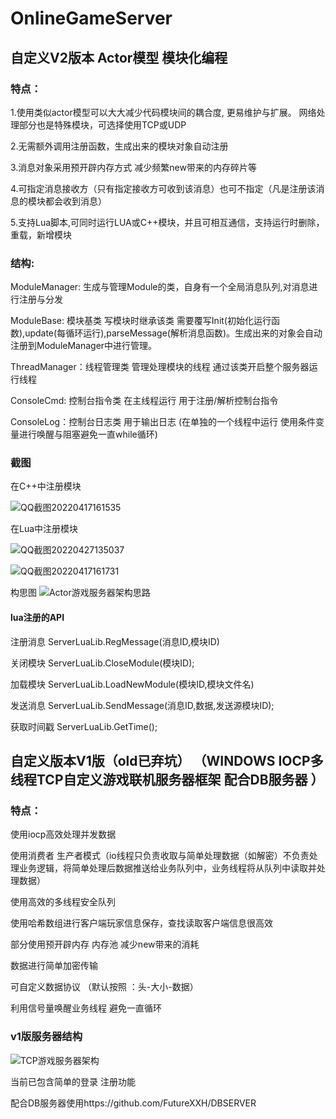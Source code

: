 # OnlineGameServer
## 自定义V2版本  Actor模型 模块化编程

### 特点：

1.使用类似actor模型可以大大减少代码模块间的耦合度,  更易维护与扩展。
网络处理部分也是特殊模块，可选择使用TCP或UDP

2.无需额外调用注册函数，生成出来的模块对象自动注册

3.消息对象采用预开辟内存方式  减少频繁new带来的内存碎片等

4.可指定消息接收方（只有指定接收方可收到该消息）也可不指定（凡是注册该消息的模块都会收到消息）

5.支持Lua脚本,可同时运行LUA或C++模块，并且可相互通信，支持运行时删除，重载，新增模块

### 结构:


ModuleManager:  生成与管理Module的类，自身有一个全局消息队列,对消息进行注册与分发

ModuleBase: 模块基类 写模块时继承该类 需要覆写Init(初始化运行函数),update(每循环运行),parseMessage(解析消息函数)。生成出来的对象会自动注册到ModuleManager中进行管理。

ThreadManager：线程管理类 管理处理模块的线程 通过该类开启整个服务器运行线程

ConsoleCmd: 控制台指令类 在主线程运行 用于注册/解析控制台指令

ConsoleLog：控制台日志类 用于输出日志 (在单独的一个线程中运行 使用条件变量进行唤醒与阻塞避免一直while循环)


### 截图

在C++中注册模块

![QQ截图20220417161535](https://user-images.githubusercontent.com/60800578/163706511-e6b7432a-2140-4e3e-ab54-c11e660eb76d.png)

在Lua中注册模块

![QQ截图20220427135037](https://user-images.githubusercontent.com/60800578/165450344-5e3d55bc-9ea1-460c-bf32-912caa1317df.png)



![QQ截图20220417161731](https://user-images.githubusercontent.com/60800578/163706514-667eb01b-0770-4909-a37e-5875e93429ef.png)






构思图
![Actor游戏服务器架构思路](https://user-images.githubusercontent.com/60800578/163332879-fc3776c5-8c01-45ba-9d11-168609a29366.png)



#### lua注册的API
注册消息
ServerLuaLib.RegMessage(消息ID,模块ID)

关闭模块
ServerLuaLib.CloseModule(模块ID);

加载模块
ServerLuaLib.LoadNewModule(模块ID,模块文件名)

发送消息
ServerLuaLib.SendMessage(消息ID,数据,发送源模块ID);

获取时间戳
ServerLuaLib.GetTime();



## 自定义版本V1版（old已弃坑） （WINDOWS IOCP多线程TCP自定义游戏联机服务器框架 配合DB服务器 ）


### 特点：

使用iocp高效处理并发数据

使用消费者 生产者模式（io线程只负责收取与简单处理数据（如解密）不负责处理业务逻辑，将简单处理后数据推送给业务队列中，业务线程将从队列中读取并处理数据）

使用高效的多线程安全队列

使用哈希数组进行客户端玩家信息保存，查找读取客户端信息很高效

部分使用预开辟内存 内存池 减少new带来的消耗

数据进行简单加密传输

可自定义数据协议   （默认按照 ：头-大小-数据）

利用信号量唤醒业务线程 避免一直循环



### v1版服务器结构


![TCP游戏服务器架构](https://user-images.githubusercontent.com/60800578/135739241-7277575f-26ab-4210-9521-9185c0da1b95.png)


当前已包含简单的登录 注册功能

配合DB服务器使用https://github.com/FutureXXH/DBSERVER





